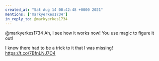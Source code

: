 ```yaml
---
created_at: "Sat Aug 14 00:42:48 +0000 2021"
mentions: ['markyerkes1734']
in_reply_to: @markyerkes1734
---
```


@markyerkes1734 Ah, I see how it works now! You use magic to figure it out! 

I knew there had to be a trick to it that I was missing! https://t.co/7BfnLNJ7C4